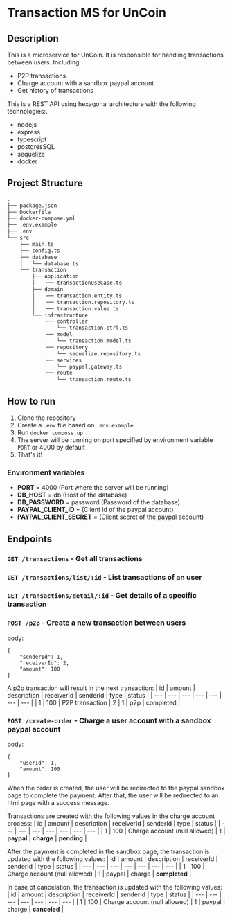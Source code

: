 # Transaction MS for UnCoin

## Description

This is a microservice for UnCoin. It is responsible for handling transactions between users.
Including:

- P2P transactions
- Charge account with a sandbox paypal account
- Get history of transactions

This is a REST API using hexagonal architecture with the following technologies:.

- nodejs
- express
- typescript
- postgresSQL
- sequelize
- docker

## Project Structure

```bash
.
├── package.json
├── Dockerfile
├── docker-compose.yml
├── .env.example
├── .env
└── src
    ├── main.ts
    ├── config.ts
    ├── database
    │   └── database.ts
    └── transaction
        ├── application
        │   └── transactionUseCase.ts
        ├── domain
        │   ├── transaction.entity.ts
        │   ├── transaction.repository.ts
        │   └── transaction.value.ts
        └── infrastructure
            ├── controller
            │   └── transaction.ctrl.ts
            ├── model
            │   └── transaction.model.ts
            ├── repository
            │   └── sequelize.repository.ts
            ├── services
            │   └── paypal.gateway.ts
            └── route
                └── transaction.route.ts
```

## How to run

1. Clone the repository
2. Create a `.env` file based on `.env.example`
3. Run `docker compose up`
4. The server will be running on port specified by environment variable `PORT` or 4000 by default
5. That's it!

### Environment variables

- **PORT** = 4000 (Port where the server will be running)
- **DB_HOST** = db (Host of the database)
- **DB_PASSWORD** = password (Password of the database)
- **PAYPAL_CLIENT_ID** = (Client id of the paypal account)
- **PAYPAL_CLIENT_SECRET** = (Client secret of the paypal account)

## Endpoints

### `GET /transactions` - Get all transactions

### `GET /transactions/list/:id` - List transactions of an user

### `GET /transactions/detail/:id` - Get details of a specific transaction

### `POST /p2p` - Create a new transaction between users

body:

```
{
    "senderId": 1,
    "receiverId": 2,
    "amount": 100
}
```

A p2p transaction will result in the next transaction:
| id | amount | description | receiverId | senderId | type | status |
| --- | --- | --- | --- | --- | --- | --- |
| 1 | 100 | P2P transaction | 2 | 1 | p2p | completed |

### `POST /create-order` - Charge a user account with a sandbox paypal account

body:

```
{
    "userId": 1,
    "amount": 100
}
```

When the order is created, the user will be redirected to the paypal sandbox page to complete the payment. After that, the user will be redirected to an html page with a success message.

Transactions are created with the following values in the charge account process:
| id | amount | description | receiverId | senderId | type | status |
| --- | --- | --- | --- | --- | --- | --- |
| 1 | 100 | Charge account (null allowed) | 1 | **paypal** | **charge** | **pending** |

After the payment is completed in the sandbox page, the transaction is updated with the following values:
| id | amount | description | receiverId | senderId | type | status |
| --- | --- | --- | --- | --- | --- | --- |
| 1 | 100 | Charge account (null allowed) | 1 | paypal | charge | **completed** |

In case of cancelation, the transaction is updated with the following values:
| id | amount | description | receiverId | senderId | type | status |
| --- | --- | --- | --- | --- | --- | --- |
| 1 | 100 | Charge account (null allowed) | 1 | paypal | charge | **canceled** |
